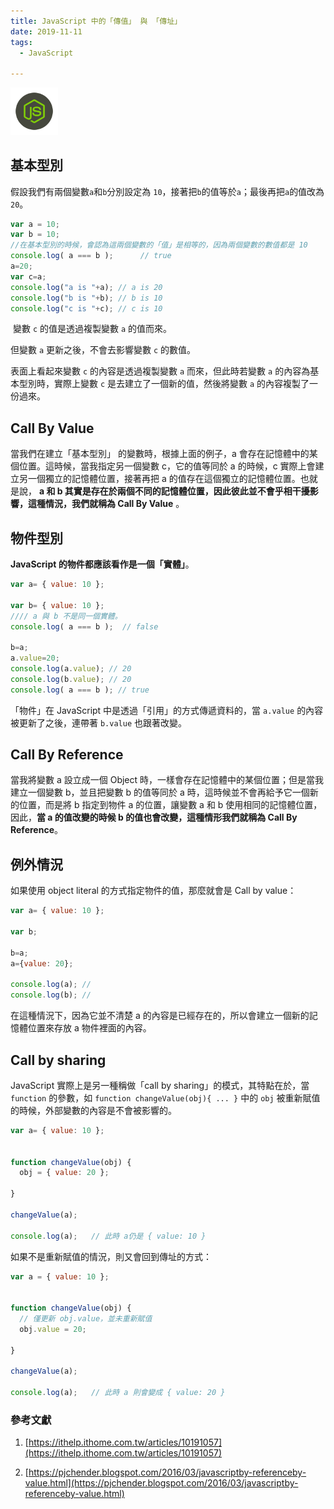 ```yaml
---
title: JavaScript 中的「傳值」 與 「傳址」
date: 2019-11-11
tags:
  - JavaScript

---
```


<img src="logo.svg" style="width:15%;">

<br/>

## 基本型別

假設我們有兩個變數`a`和`b`分別設定為 `10`，接著把`b`的值等於`a`；最後再把`a`的值改為`20`。

```javascript
var a = 10;
var b = 10;
//在基本型別的時候，會認為這兩個變數的「值」是相等的，因為兩個變數的數值都是 10
console.log( a === b );      // true
a=20;
var c=a;
console.log("a is "+a); // a is 20
console.log("b is "+b); // b is 10
console.log("c is "+c); // c is 10
```

 變數 `c` 的值是透過複製變數 `a` 的值而來。

但變數 `a` 更新之後，不會去影響變數 `c` 的數值。

表面上看起來變數 `c` 的內容是透過複製變數 `a` 而來，但此時若變數 `a` 的內容為基本型別時，實際上變數 `c` 是去建立了一個新的值，然後將變數 `a` 的內容複製了一份過來。

## Call By Value

當我們在建立「基本型別」 的變數時，根據上面的例子，a 會存在記憶體中的某個位置。這時候，當我指定另一個變數 c，它的值等同於 a 的時候，c 實際上會建立另一個獨立的記憶體位置，接著再把 a 的值存在這個獨立的記憶體位置。也就是說， **a 和 b 其實是存在於兩個不同的記憶體位置，因此彼此並不會乎相干擾影響，這種情況，我們就稱為 Call By Value** 。

## 物件型別

<strong>JavaScript 的物件都應該看作是一個「實體」</strong>。

```javascript
var a= { value: 10 };

var b= { value: 10 };
//// a 與 b 不是同一個實體。
console.log( a === b );  // false

b=a;
a.value=20;
console.log(a.value); // 20
console.log(b.value); // 20
console.log( a === b ); // true
```

「物件」在 JavaScript 中是透過「引用」的方式傳遞資料的，當 `a.value` 的內容被更新了之後，連帶著 `b.value` 也跟著改變。

## Call By Reference

當我將變數 a 設立成一個 Object 時，一樣會存在記憶體中的某個位置；但是當我建立一個變數 b，並且把變數 b 的值等同於 a 時，這時候並不會再給予它一個新的位置，而是將 b 指定到物件 a 的位置，讓變數 a 和 b 使用相同的記憶體位置，因此，**當 a 的值改變的時候 b 的值也會改變，這種情形我們就稱為 Call By Reference**。

## 例外情況

如果使用 object literal 的方式指定物件的值，那麼就會是 Call by value：

```javascript
var a= { value: 10 };

var b;

b=a;
a={value: 20};

console.log(a); // 
console.log(b); // 
```

在這種情況下，因為它並不清楚 a 的內容是已經存在的，所以會建立一個新的記憶體位置來存放 a 物件裡面的內容。

## Call by sharing

JavaScript 實際上是另一種稱做「call by sharing」的模式，其特點在於，當 `function` 的參數，如 `function changeValue(obj){ ... }` 中的 `obj` 被重新賦值的時候，外部變數的內容是不會被影響的。

```javascript
var a= { value: 10 };


function changeValue(obj) {
  obj = { value: 20 };

}

changeValue(a);

console.log(a);   // 此時 a仍是 { value: 10 }
```

如果不是重新賦值的情況，則又會回到傳址的方式：

```javascript
var a = { value: 10 };


function changeValue(obj) {
  // 僅更新 obj.value，並未重新賦值
  obj.value = 20;

}

changeValue(a);

console.log(a);   // 此時 a 則會變成 { value: 20 }
```

### 參考文獻

1. [https://ithelp.ithome.com.tw/articles/10191057](https://ithelp.ithome.com.tw/articles/10191057)

2. [https://pjchender.blogspot.com/2016/03/javascriptby-referenceby-value.html](https://pjchender.blogspot.com/2016/03/javascriptby-referenceby-value.html)
